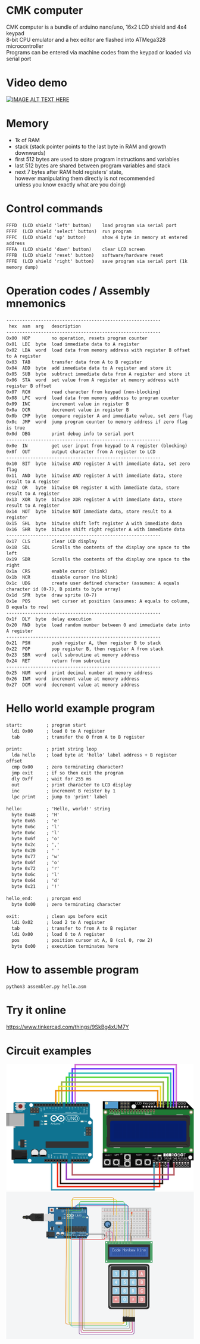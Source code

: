 # CMK computer
CMK computer is a bundle of arduino nano/uno, 16x2 LCD shield and 4x4 keypad<br>
8-bit CPU emulator and a hex editor are flashed into ATMega328 microcontroller<br>
Programs can be entered via machine codes from the keypad or loaded via serial port<br>

# Video demo
[![IMAGE ALT TEXT HERE](https://img.youtube.com/vi/Rvx2P4ulBlA/0.jpg)](https://www.youtube.com/watch?v=Rvx2P4ulBlA)

# Memory
 - 1k of RAM
 - stack (stack pointer points to the last byte in RAM and growth downwards)
 - first 512 bytes are used to store program instructions and variables
 - last 512 bytes are shared between program variables and stack
 - next 7 bytes after RAM hold registers' state,<br>
   however manipulating them directly is not recommended<br>
   unless you know exactly what are you doing)

# Control commands
    FFFD  (LCD shield 'left' button)    load program via serial port
    FFFF  (LCD shield 'select' button)  run program
    FFFC  (LCD shield 'up' button)      show 4 byte in memory at entered address
    FFFA  (LCD shield 'down' button)    clear LCD screen
    FFFB  (LCD shield 'reset' button)   software/hardware reset
    FFFE  (LCD shield 'right' button)   save program via serial port (1k memory dump)

# Operation codes / Assembly mnemonics
    ----------------------------------------------------------
     hex  asm  arg   description
    ----------------------------------------------------------
    0x00  NOP        no operation, resets program counter
    0x01  LDI  byte  load immediate data to A register
    0x02  LDA  word  load data from memory address with register B offset to A register
    0x03  TAB        transfer data from A to B register
    0x04  ADD  byte  add immediate data to A register and store it
    0x05  SUB  byte  subtract immediate data from A register and store it
    0x06  STA  word  set value from A register at memory address with register B offset
    0x07  RCH        read character from keypad (non-blocking)
    0x08  LPC  word  load data from memory address to program counter
    0x09  INC        increment value in register B
    0x0a  DCR        decrement value in register B
    0x0b  CMP  byte  compare register A and immediate value, set zero flag
    0x0c  JMP  word  jump program counter to memory address if zero flag is true
    0x0d  DBG        print debug info to serial port
    ----------------------------------------------------------
    0x0e  IN         get user input from keypad to A register (blocking)
    0x0f  OUT        output character from A register to LCD
    ----------------------------------------------------------
    0x10  BIT  byte  bitwise AND register A with immediate data, set zero flag
    0x11  AND  byte  bitwise AND register A with immediate data, store result to A register
    0x12  OR   byte  bitwise OR register A with immediate data, store result to A register
    0x13  XOR  byte  bitwise XOR register A with immediate data, store result to A register
    0x14  NOT  byte  bitwise NOT immediate data, store result to A register
    0x15  SHL  byte  bitwise shift left register A with immediate data
    0x16  SHR  byte  bitwise shift right register A with immediate data
    ----------------------------------------------------------
    0x17  CLS        clear LCD display
    0x18  SDL        Scrolls the contents of the display one space to the left
    0x19  SDR        Scrolls the contents of the display one space to the right
    0x1a  CRS        enable cursor (blink)
    0x1b  NCR        disable cursor (no blink)
    0x1c  UDG        create user defined character (assumes: A equals character id (0-7), B points to byte array)
    0x1d  SPR  byte  draw sprite (0-7)
    0x1e  POS        set cursor at position (assumes: A equals to column, B equals to row)
    ----------------------------------------------------------
    0x1f  DLY  byte  delay execution
    0x20  RND  byte  load random number between 0 and immediate date into A register
    ----------------------------------------------------------
    0x21  PSH        push register A, then register B to stack
    0x22  POP        pop register B, then register A from stack
    0x23  SBR  word  call subroutine at memory address
    0x24  RET        return from subroutine
    ----------------------------------------------------------
    0x25  NUM  word  print decimal number at memory address
    0x26  INM  word  increment value at memory address
    0x27  DCM  word  decrement value at memory address

# Hello world example program
    start:         ; program start
      ldi 0x00     ; load 0 to A register
      tab          ; transfer the 0 from A to B register

    print:         ; print string loop
      lda hello    ; load byte at 'hello' label address + B register offset
      cmp 0x00     ; zero terminating character?
      jmp exit     ; if so then exit the program
      dly 0xff     ; wait for 255 ms
      out          ; print character to LCD display
      inc          ; increment B reister by 1
      lpc print    ; jump to 'print' label

    hello:         ; 'Hello, world!' string
      byte 0x48    ; 'H'
      byte 0x65    ; 'e'
      byte 0x6c    ; 'l'
      byte 0x6c    ; 'l'
      byte 0x6f    ; 'o'
      byte 0x2c    ; ','
      byte 0x20    ; ' '
      byte 0x77    ; 'w'
      byte 0x6f    ; 'o'
      byte 0x72    ; 'r'
      byte 0x6c    ; 'l'
      byte 0x64    ; 'd'
      byte 0x21    ; '!'
      
    hello_end:     ; prorgam end
      byte 0x00    ; zero terminating character

    exit:          ; clean ups before exit
      ldi 0x02     ; load 2 to A register
      tab          ; transfer to from A to B register
      ldi 0x00     ; load 0 to A register
      pos          ; position cursor at A, B (col 0, row 2)
      byte 0x00    ; execution terminates here

# How to assemble program
    python3 assembler.py hello.asm

# Try it online
https://www.tinkercad.com/things/9SkBg4xUM7Y

# Circuit examples
![LCD connect](https://raw.githubusercontent.com/maksimKorzh/cmk-computer/main/LCD_connect.png?token=AIFH42ONBYZL4KWSQ5HZGL3BPQDE4)
![Keypad_connect](https://raw.githubusercontent.com/maksimKorzh/cmk-computer/main/Keypad_connect.png?token=AIFH42PHZAH27XM37VCJ2NDBPQDDO)

